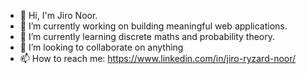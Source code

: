 - 👋 Hi, I'm Jiro Noor.
- 🔭 I’m currently working on building meaningful web applications.
- 🌱 I’m currently learning discrete maths and probability theory.
- 👯 I’m looking to collaborate on anything
- 📫 How to reach me: https://www.linkedin.com/in/jiro-ryzard-noor/


<!--
**jironoor8903/jironoor8903** is a ✨ _special_ ✨ repository because its `README.md` (this file) appears on your GitHub profile.

Here are some ideas to get you started:

- 🔭 I’m currently working on ...
- 🌱 I’m currently learning discrete maths and probability theory
- 👯 I’m looking to collaborate on ...
- 🤔 I’m looking for help with ...
- 💬 Ask me about ...
- 📫 How to reach me: 
- 😄 Pronouns: ...
- ⚡ Fun fact: ...
-->
